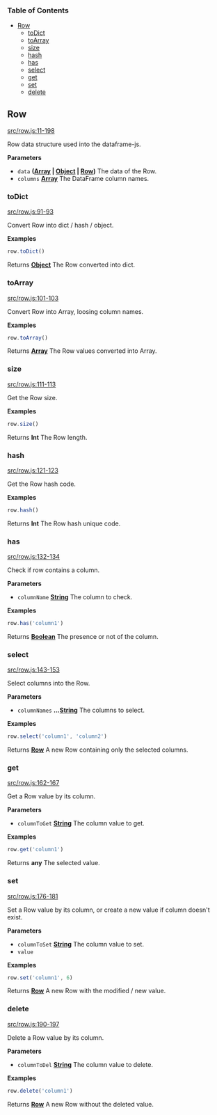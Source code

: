 <!-- Generated by documentation.js. Update this documentation by updating the source code. -->

### Table of Contents

-   [Row][1]
    -   [toDict][2]
    -   [toArray][3]
    -   [size][4]
    -   [hash][5]
    -   [has][6]
    -   [select][7]
    -   [get][8]
    -   [set][9]
    -   [delete][10]

## Row

[src/row.js:11-198][11]

Row data structure used into the dataframe-js.

**Parameters**

-   `data` **([Array][12] \| [Object][13] \| [Row][14])** The data of the Row.
-   `columns` **[Array][12]** The DataFrame column names.

### toDict

[src/row.js:91-93][15]

Convert Row into dict / hash / object.

**Examples**

```javascript
row.toDict()
```

Returns **[Object][13]** The Row converted into dict.

### toArray

[src/row.js:101-103][16]

Convert Row into Array, loosing column names.

**Examples**

```javascript
row.toArray()
```

Returns **[Array][12]** The Row values converted into Array.

### size

[src/row.js:111-113][17]

Get the Row size.

**Examples**

```javascript
row.size()
```

Returns **Int** The Row length.

### hash

[src/row.js:121-123][18]

Get the Row hash code.

**Examples**

```javascript
row.hash()
```

Returns **Int** The Row hash unique code.

### has

[src/row.js:132-134][19]

Check if row contains a column.

**Parameters**

-   `columnName` **[String][20]** The column to check.

**Examples**

```javascript
row.has('column1')
```

Returns **[Boolean][21]** The presence or not of the column.

### select

[src/row.js:143-153][22]

Select columns into the Row.

**Parameters**

-   `columnNames` **...[String][20]** The columns to select.

**Examples**

```javascript
row.select('column1', 'column2')
```

Returns **[Row][14]** A new Row containing only the selected columns.

### get

[src/row.js:162-167][23]

Get a Row value by its column.

**Parameters**

-   `columnToGet` **[String][20]** The column value to get.

**Examples**

```javascript
row.get('column1')
```

Returns **any** The selected value.

### set

[src/row.js:176-181][24]

Set a Row value by its column, or create a new value if column doesn't exist.

**Parameters**

-   `columnToSet` **[String][20]** The column value to set.
-   `value`  

**Examples**

```javascript
row.set('column1', 6)
```

Returns **[Row][14]** A new Row with the modified / new value.

### delete

[src/row.js:190-197][25]

Delete a Row value by its column.

**Parameters**

-   `columnToDel` **[String][20]** The column value to delete.

**Examples**

```javascript
row.delete('column1')
```

Returns **[Row][14]** A new Row without the deleted value.

[1]: #row

[2]: #todict

[3]: #toarray

[4]: #size

[5]: #hash

[6]: #has

[7]: #select

[8]: #get

[9]: #set

[10]: #delete

[11]: https://github.com/Gmousse/dataframe-js/blob/70bf720a00fd93f26a2449d6d39951340d061e8b/src/row.js#L11-L198 "Source code on GitHub"

[12]: https://developer.mozilla.org/docs/Web/JavaScript/Reference/Global_Objects/Array

[13]: https://developer.mozilla.org/docs/Web/JavaScript/Reference/Global_Objects/Object

[14]: #row

[15]: https://github.com/Gmousse/dataframe-js/blob/70bf720a00fd93f26a2449d6d39951340d061e8b/src/row.js#L91-L93 "Source code on GitHub"

[16]: https://github.com/Gmousse/dataframe-js/blob/70bf720a00fd93f26a2449d6d39951340d061e8b/src/row.js#L101-L103 "Source code on GitHub"

[17]: https://github.com/Gmousse/dataframe-js/blob/70bf720a00fd93f26a2449d6d39951340d061e8b/src/row.js#L111-L113 "Source code on GitHub"

[18]: https://github.com/Gmousse/dataframe-js/blob/70bf720a00fd93f26a2449d6d39951340d061e8b/src/row.js#L121-L123 "Source code on GitHub"

[19]: https://github.com/Gmousse/dataframe-js/blob/70bf720a00fd93f26a2449d6d39951340d061e8b/src/row.js#L132-L134 "Source code on GitHub"

[20]: https://developer.mozilla.org/docs/Web/JavaScript/Reference/Global_Objects/String

[21]: https://developer.mozilla.org/docs/Web/JavaScript/Reference/Global_Objects/Boolean

[22]: https://github.com/Gmousse/dataframe-js/blob/70bf720a00fd93f26a2449d6d39951340d061e8b/src/row.js#L143-L153 "Source code on GitHub"

[23]: https://github.com/Gmousse/dataframe-js/blob/70bf720a00fd93f26a2449d6d39951340d061e8b/src/row.js#L162-L167 "Source code on GitHub"

[24]: https://github.com/Gmousse/dataframe-js/blob/70bf720a00fd93f26a2449d6d39951340d061e8b/src/row.js#L176-L181 "Source code on GitHub"

[25]: https://github.com/Gmousse/dataframe-js/blob/70bf720a00fd93f26a2449d6d39951340d061e8b/src/row.js#L190-L197 "Source code on GitHub"
